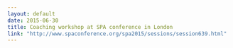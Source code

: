 ```yaml
---
layout: default
date: 2015-06-30
title: Coaching workshop at SPA conference in London
link: "http://www.spaconference.org/spa2015/sessions/session639.html"
---
```

